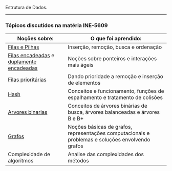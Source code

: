  Estrutura de Dados.
                

----
                    
### Tópicos discutidos na matéria INE-5609 

Noções sobre:     | O que foi aprendido:
----------------- | -------------
[Filas e Pilhas](https://github.com/rafaelwitter/UFSC/tree/master/ESTRUTURA_DADOS/fila_pilha)    | Inserção, remoção, busca e ordenação
[Filas encadeadas](https://github.com/rafaelwitter/UFSC/tree/master/ESTRUTURA_DADOS/fila_encadeada) e [duplamente encadeadas](https://github.com/rafaelwitter/UFSC/tree/master/ESTRUTURA_DADOS/lista_duplamente_encadeada)  | Noções sobre ponteiros e interações mais ágeis
[Filas prioritárias](https://github.com/rafaelwitter/UFSC/tree/master/ESTRUTURA_DADOS/fila_prioritaria) | Dando prioridade a remoção e inserção de elementos
[Hash](https://github.com/rafaelwitter/UFSC/blob/master/ESTRUTURA_DADOS/hash.py)|Conceitos e funcionamento, funções de espalhamento e tratamento de colisões
[Arvores binarias](https://github.com/rafaelwitter/UFSC/tree/master/ESTRUTURA_DADOS/arvore_binaria) | Conceitos de árvores binárias de busca, árvores balanceadas e árvores B e B+
[Grafos]() | Noções básicas de grafos, representações computacionais e problemas e soluções envolvendo grafos 
Complexidade de algoritmos | Analise das complexidades dos métodos
